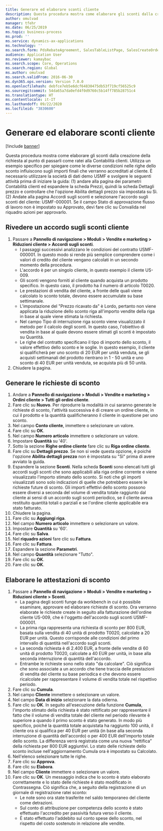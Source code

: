 ```yaml
---
title: Generare ed elaborare sconti cliente
description: Questa procedura mostra come elaborare gli sconti dalla creazione della richiesta al punto di passarli come ratei alla Contabilità clienti.
author: omulvad
manager: tfehr
ms.date: 06/25/2019
ms.topic: business-process
ms.prod: ''
ms.service: dynamics-ax-applications
ms.technology: ''
ms.search.form: PdsRebateAgreement, SalesTableListPage, SalesCreateOrder, SalesTable, MCRPriceHistory, SalesEditLines,  PdsRebateTableListPage, MCRBrokerWriteOffReason, MRCHierarchyAddCust, PdsItemRebateGroup, PdsRebate, PdsRebateProgramTMATable, PdsRebateTable, PdsRebateTableListPagePreviewPane, PdsRebateTrans, PdsRebateType_CustLookup
audience: Application User
ms.reviewer: kamaybac
ms.search.scope: Core, Operations
ms.search.region: Global
ms.author: omulvad
ms.search.validFrom: 2016-06-30
ms.dyn365.ops.version: Version 7.0.0
ms.openlocfilehash: debfce7eb5e6dcf64830475db53f719cf56525c9
ms.sourcegitcommit: 54da65a7da0efd4f0d9760c5b14ff785b28751c4
ms.translationtype: HT
ms.contentlocale: it-IT
ms.lasthandoff: 09/22/2020
ms.locfileid: "3830600"
---
```

# <a name="generate-and-process-customer-rebates"></a>Generare ed elaborare sconti cliente

[!include [banner](../../includes/banner.md)]

Questa procedura mostra come elaborare gli sconti dalla creazione della richiesta al punto di passarli come ratei alla Contabilità clienti. Utilizza un esempio specifico per spiegare come le diverse condizioni nelle righe dello sconto influiscono sugli importi finali che verranno accreditati al cliente. È necessario utilizzare la società di dati demo USMF e svolgere le seguenti attività prima di iniziare la guida: (1) andare alla pagina dei parametri Contabilità clienti ed espandere la scheda Prezzi, quindi la scheda Dettagli prezzo e controllare che l'opzione Abilita dettagli prezzo sia impostata su Sì. (2) Andate alla pagina Accordi sugli sconti e selezionare l'accordo sugli sconti del cliente: USMF-000001. Se il campo Stato di approvazione flusso di lavoro non è impostato su Approvato, devi fare clic su Convalida nel riquadro azioni per approvarlo.


## <a name="review-a-customer-rebate-agreement"></a>Rivedere un accordo sugli sconti cliente
1. Passare a **Pannello di navigazione > Moduli > Vendite e marketing > Riduzioni cliente > Accordi sugli sconti**.
    - I passaggi successivi analizzano le condizioni del contratto USMF-000001. In questo modo si rende più semplice comprendere come i valori di credito del cliente vengano calcolati in un secondo momento della procedura.  
    - L'accordo è per un singolo cliente, in questo esempio il cliente US-009.  
    - Gli sconti vengono forniti al cliente quando acquista un prodotto specifico. In questo caso, il prodotto ha il numero di articolo T0020.   
    - Le prestazioni di vendita del cliente, a fronte delle quali viene calcolato lo sconto totale, devono essere accumulate su base settimanale.  
    - L'impostazione del "Prezzo ricavato da" è Lordo, pertanto non viene applicata la riduzione dello sconto riga all'importo vendite della riga in base al quale viene stimata la richiesta.  
    - Nel campo Tipo di interruzione riga sconto viene visualizzato il metodo per il calcolo degli sconti. In questo caso, l'obiettivo di vendita in base al quale devono essere stimati gli sconti è impostato su Quantità.   
    - Le righe del contratto specificano il tipo di importo dello sconto, il valore effettivo dello sconto e le soglie. In questo esempio, il cliente si qualificherà per uno sconto di 20 EUR per unità venduta, se gli acquisti settimanali del prodotto rientrano in 1 - 50 unità e uno sconto di 40 EUR per unità venduta, se acquista più di 50 unità.  
2. Chiudere la pagina.

## <a name="generate-rebate-claims"></a>Generare le richieste di sconto
1. Andare a **Pannello di navigazione > Moduli > Vendite e marketing > Ordini cliente > Tutti gli ordini cliente**.
2. Fare clic su **Nuovo**. Per riprodurre la modalità in cui saranno generate le richieste di sconto, l'attività successiva è di creare un ordine cliente, in cui il prodotto e la quantità qualificheranno il cliente in questione per uno sconto.    
3. Nel campo **Conto cliente**, immettere o selezionare un valore.
4. Fare clic su **OK**.
5. Nel campo **Numero articolo** immettere o selezionare un valore.
6. Impostare **Quantità** su '40'.
7. Sotto la sezione **Righe ordine cliente** fare clic su **Riga ordine cliente**.
8. Fare clic su **Dettagli prezzo**. Se non si vede questa opzione, è poiché l'opzione **Abilita dettagli prezzo** non è impostata su "Sì" prima di avere avviato la guida.     
9. Espandere la sezione **Sconti**. Nella scheda **Sconti** sono elencati tutti gli accordi sugli sconti che sono applicabili alla riga ordine corrente e viene visualizzato l'importo stimato dello sconto. Si noti che gli importi visualizzati sono solo indicazioni di quelle che potrebbero essere le richieste future di sconto. Gli importi effettivi dello sconto possono essere diversi a seconda del volume di vendita totale raggiunto dal cliente ai sensi di un accordo sugli sconti periodico, se il cliente aveva restituito quantità totali o parziali e se l'ordine cliente applicabile era stato fatturato.
10. Chiudere la pagina.
11. Fare clic su **Aggiungi riga**.
12. Nel campo **Numero articolo** immettere o selezionare un valore.
13. Impostare **Quantità** su '60'.
14. Fare clic su **Salva**.
15. Nel **riquadro azioni** fare clic su **Fattura**.
16. Fare clic su **Fattura**.
17. Espandere la sezione **Parametri**.
18. Nel campo **Quantità** selezionare "Tutto".
19. Fare clic su **OK**.
20. Fare clic su **OK**.

## <a name="process-rebate-claims"></a>Elaborare le attestazioni di sconto
1. Passare a **Pannello di navigazione > Moduli > Vendite e marketing > Riduzioni cliente > Sconti**.
    - La pagina degli sconti funge da workbench in cui è possibile esaminare, approvare ed elaborare richieste di sconto. Ora verranno elaborate le richieste create in seguito alla fatturazione dell'ordine cliente US-009, che è l'oggetto dell'accordo sugli sconti USMF-000001.   
    - La prima riga rappresenta una richiesta di sconto per 800 EUR, basata sulla vendita di 40 unità di prodotto T0020, calcolate a 20 EUR per unità. Questo corrisponde alle condizioni del primo intervallo di quantità nell'accordo sugli sconti.  
    - La seconda richiesta è di 2.400 EUR, a fronte delle vendite di 60 unità di prodotto T0020, calcolate a 40 EUR per unità, in base alla seconda interruzione di quantità dell'accordo.  
    - Entrambe le richieste sono nello stato "da calcolare". Ciò significa che sono associate a un accordo che tiene traccia delle prestazioni di vendita del cliente su base periodica e che devono essere ricalcolate per rappresentare il volume di vendita totale nel rispettivo periodo.   
2. Fare clic su **Cumula**.
3. Nel campo **Cliente** immettere o selezionare un valore.
4. Nel campo **Data di inizio** selezionare la data odierna.
5. Fare clic su **OK**. In seguito all'esecuzione della funzione **Cumula**, l'importo stimato della richiesta è stato rettificato per rappresentare il fatto che il volume di vendita totale del cliente nel periodo rilevante è superiore a quando il primo sconto è stato generato. In modo più specifico, poiché la quantità totale acquistata ha raggiunto 100 unità, il cliente ora si qualifica per 40 EUR per unità (in base alla seconda interruzione di quantità dell'accordo) o per 400 EUR dell'importo totale dello sconto. La differenza verrà registrata come una nuova “rettifica” della richiesta per 800 EUR aggiuntivi. Lo stato delle richieste dello sconto incluse nell'aggiornamento Cumula ora è impostato su Calcolato. 
6. Nell'elenco selezionare tutte le righe.
7. Fare clic su **Approva**.
8. Fare clic su **Elabora**.
9. Nel campo **Cliente** immettere o selezionare un valore.
10. Fare clic su **OK**. Un messaggio indica che lo sconto è stato elaborato correttamente e lo stato delle richieste è stato modificato in Contrassegna. Ciò significa che, a seguito della registrazione di un giornale di registrazione ratei sconto:
    - Le note sono ora state trasferite nel saldo temporaneo del cliente come detrazioni.
    - Sul conto di attribuzione per competenza dello sconto è stato effettuato l'accredito per passività futura verso il cliente.
    - È stato effettuato l'addebito sul conto spese dello sconto, nel rispetto del costo sostenuto in relazione alle vendite.   

